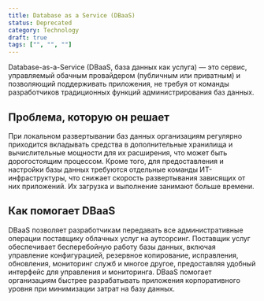 ```yaml
---
title: Database as a Service (DBaaS)
status: Deprecated
category: Technology
draft: true
tags: ["", "", ""]
---
```


Database-as-a-Service (DBaaS, база данных как услуга) — это сервис, управляемый
обачным провайдером (публичным или приватным) и позволяющий поддерживать приложения,
не требуя от команды разработчиков традиционных функций администрирования баз данных.

## Проблема, которую он решает

При локальном развертывании баз данных организациям регулярно приходится вкладывать средства в
дополнительные хранилища и вычислительные мощности для их расширения, что может быть дорогостоящим процессом. 
Кроме того, для предоставления и настройки базы данных требуются отдельные команды ИТ-инфраструктуры,
что снижает скорость развертывания зависящих от них приложений.
Их загрузка и выполнение занимают больше времени.

## Как помогает DBaaS

DBaaS позволяет разработчикам передавать все административные операции поставщику облачных услуг на аутсорсинг. 
Поставщик услуг обеспечивает бесперебойную работу базы данных,
включая управление конфигурацией, резервное копирование, исправления, обновления, мониторинг служб и многое другое,
предоставляя удобный интерфейс для управления и мониторинга. 
DBaaS помогает организациям быстрее разрабатывать приложения корпоративного уровня при минимизации затрат на базу данных.
